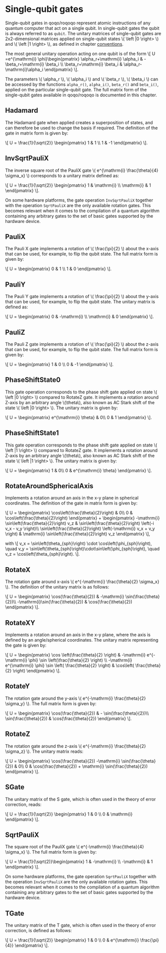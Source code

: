 # Single-qubit gates

Single-qubit gates in qoqo/roqoqo represent atomic instructions of any quantum computer that act on a single qubit. In single-qubit gates the qubit is always referred to as `qubit`. The unitary matrices of single-qubit gates are 2x2-dimensional matrices applied on single-qubit states \\( \left \|0 \right> \\) and \\( \left \|1 \right> \\), as defined in chapter [conventions](../conventions.md). 

The most general unitary operation acting on one qubit is of the form 
\\[ 
 U =e^{\mathrm{i} \phi}\begin{pmatrix}
 \alpha_r+\mathrm{i} \alpha_i & -\beta_r+\mathrm{i} \beta_i \\\\
 \beta_r+\mathrm{i} \beta_i & \alpha_r-\mathrm{i}\alpha_i
 \end{pmatrix}
 \\].

The parameters \\( \alpha_r \\), \\( \alpha_i \\) and \\( \beta_r \\), \\( \beta_i \\) can be accessed by the functions `alpha_r()`, `alpha_i()`, `beta_r()` and `beta_i()`, applied on the particular single-qubit gate. The full matrix form of the single-qubit gates available in qoqo/roqoqo is documented in this chapter.

## Hadamard

The Hadamard gate when applied creates a superposition of states, and can therefore be used to change the basis if required. The definition of the gate in matrix form is given by:

\\[
 U = \frac{1}{\sqrt{2}} \begin{pmatrix}
 1 & 1 \\\\
  1 & -1
 \end{pmatrix}
\\].

## InvSqrtPauliX

The inverse square root of the PauliX gate \\( e^{\mathrm{i} \frac{\theta}{4} \sigma_x} \\) corresponds to a unitary matrix defined as:

\\[
 U = \frac{1}{\sqrt{2}} \begin{pmatrix}
 1 & \mathrm{i} \\\\
  \mathrm{i} & 1
 \end{pmatrix}
\\].

 On some hardware platforms, the gate operation `InvSqrtPauliX` together with the operation `SqrtPauliX` are the only available rotation gates. This becomes relevant when it comes to the compilation of a quantum algorithm containing any arbitrary gates to the set of basic gates supported by the hardware device.

## PauliX

The Pauli X gate implements a rotation of \\( \frac{\pi}{2} \\) about the x-axis that can be used, for example, to flip the qubit state. The full matrix form is given by:

\\[
 U = \begin{pmatrix}
 0 & 1 \\\\
 1 & 0
 \end{pmatrix}
\\].

## PauliY

The Pauli Y gate implements a rotation of \\( \frac{\pi}{2} \\) about the y-axis that can be used, for example, to flip the qubit state. The unitary matrix is defined as:

\\[
 U = \begin{pmatrix}
 0 & -\mathrm{i} \\\\
 \mathrm{i} & 0
 \end{pmatrix}
\\].

## PauliZ

The Pauli Z gate implements a rotation of \\( \frac{\pi}{2} \\) about the z-axis that can be used, for example, to flip the qubit state. The full matrix form is given by:

\\[
 U = \begin{pmatrix}
 1 & 0 \\\\
 0 & -1
 \end{pmatrix}
\\].

## PhaseShiftState0

This gate operation corresponds to the phase shift gate applied on state \\( \left \|0 \right> \\) compared to RotateZ gate. It implements a rotation around Z-axis by an arbitrary angle \\(\theta\\), also known as AC Stark shift of the state \\( \left \|0 \right> \\). The unitary matrix is given by:

\\[
 U = \begin{pmatrix}
 e^{\mathrm{i} \theta} & 0\\\\
  0 & 1
 \end{pmatrix}
\\].

## PhaseShiftState1

This gate operation corresponds to the phase shift gate applied on state \\( \left \|1 \right> \\) compared to RotateZ gate. It implements a rotation around Z-axis by an arbitrary angle \\(\theta\\), also known as AC Stark shift of the state \\( \left \|1 \right> \\). The unitary matrix is given by:

\\[
 U = \begin{pmatrix}
  1 & 0\\\\
  0 & e^{\mathrm{i} \theta}
 \end{pmatrix}
\\].

## RotateAroundSphericalAxis

Implements a rotation around an axis in the x-y plane in spherical coordinates. The definition of the gate in matrix form is given by:

\\[
 U = \begin{pmatrix}
 \cos\left(\frac{\theta}{2}\right) & 0\\\\
 0 & \cos\left(\frac{\theta}{2}\right)
 \end{pmatrix}
 \+ \begin{pmatrix}
 -\mathrm{i} \sin\left(\frac{\theta}{2}\right) v_z  &  \sin\left(\frac{\theta}{2}\right) \left(-i v_x - v_y \right)\\\\
 \sin\left(\frac{\theta}{2}\right) \left(-\mathrm{i} v_x + v_y \right) & \mathrm{i} \sin\left(\frac{\theta}{2}\right) v_z
 \end{pmatrix}
\\],


with \\[ v_x = \sin\left(\theta_{sph}\right) \cdot \cos\left(\phi_{sph}\right), \quad v_y = \sin\left(\theta_{sph}\right)\cdot\sin\left(\phi_{sph}\right), \quad v_z = \cos\left(\theta_{sph}\right). \\].

## RotateX

The rotation gate around x-axis \\( e^{-\mathrm{i} \frac{\theta}{2} \sigma_x} \\). The definition of the unitary matrix is as follows:

\\[
 U = \begin{pmatrix}
 \cos(\frac{\theta}{2}) & -\mathrm{i} \sin(\frac{\theta}{2})\\\\
 -\mathrm{i}\sin(\frac{\theta}{2}) & \cos(\frac{\theta}{2})
 \end{pmatrix}
\\].

## RotateXY

Implements a rotation around an axis in the x-y plane, where the axis is defined by an angle/spherical coordinates. The unitary matrix representing the gate is given by:

\\[
 U  = \begin{pmatrix}
 \cos \left(\frac{\theta}{2} \right) & -\mathrm{i} e^{-\mathrm{i} \phi} \sin \left(\frac{\theta}{2} \right) \\\\
 -\mathrm{i} e^{\mathrm{i} \phi} \sin \left( \frac{\theta}{2} \right) & \cos\left( \frac{\theta}{2} \right)
 \end{pmatrix}
 \\].

## RotateY

The rotation gate around the y-axis \\( e^{-\mathrm{i} \frac{\theta}{2} \sigma_y} \\). The full matrix form is given by:

\\[
 U = \begin{pmatrix}
 \cos(\frac{\theta}{2}) &  - \sin(\frac{\theta}{2})\\\\
 \sin(\frac{\theta}{2})  & \cos(\frac{\theta}{2})
 \end{pmatrix}
\\].

## RotateZ

The rotation gate around the z-axis \\( e^{-\mathrm{i} \frac{\theta}{2} \sigma_z} \\). The unitary matrix reads:

\\[
 U = \begin{pmatrix}
 \cos(\frac{\theta}{2})  -\mathrm{i} \sin(\frac{\theta}{2}) & 0\\\\
 0 & \cos(\frac{\theta}{2}) + \mathrm{i} \sin(\frac{\theta}{2})
 \end{pmatrix}
\\].

## SGate

The unitary matrix of the S gate, which is often used in the theory of error correction, reads:

\\[
 U = \frac{1}{\sqrt{2}} \begin{pmatrix}
 1 & 0 \\\\
  0 & \mathrm{i}
 \end{pmatrix}
\\].

## SqrtPauliX

The square root of the PauliX gate \\( e^{-\mathrm{i} \frac{\theta}{4} \sigma_x} \\). The full matrix form is given by:

\\[
 U = \frac{1}{\sqrt(2)}\begin{pmatrix}
 1 & -\mathrm{i} \\\\
 -\mathrm{i} & 1
 \end{pmatrix}
\\].

On some hardware platforms, the gate operation `SqrtPauliX` together with the operation `InvSqrtPauliX` are the only available rotation gates. This becomes relevant when it comes to the compilation of a quantum algorithm containing any arbitrary gates to the set of basic gates supported by the hardware device.

## TGate

The unitary matrix of the T gate, which is often used in the theory of error correction, is defined as follows:

\\[
 U = \frac{1}{\sqrt{2}} \begin{pmatrix}
 1 & 0 \\\\
  0 & e^{\mathrm{i} \frac{\pi}{4}}
 \end{pmatrix}
\\].
